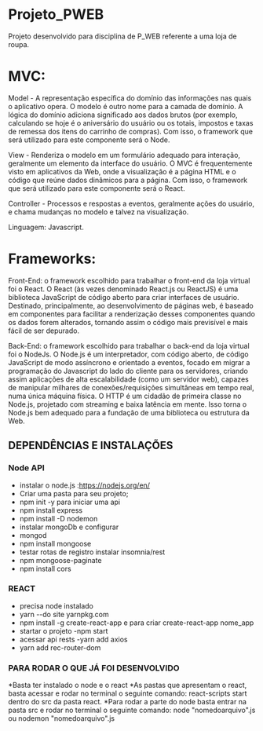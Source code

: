# Projeto_PWEB
Projeto desenvolvido para disciplina de P_WEB referente a uma  loja de roupa.

# MVC:

Model - A representação específica do domínio das informações nas quais o aplicativo
opera. O modelo é outro nome para a camada de domínio. A lógica do domínio adiciona
significado aos dados brutos (por exemplo, calculando se hoje é o aniversário do usuário ou
os totais, impostos e taxas de remessa dos itens do carrinho de compras). Com isso, o
framework que será utilizado para este componente será o Node.

View - Renderiza o modelo em um formulário adequado para interação, geralmente um
elemento da interface do usuário. O MVC é frequentemente visto em aplicativos da Web,
onde a visualização é a página HTML e o código que reúne dados dinâmicos para a página.
Com isso, o framework que será utilizado para este componente será o React.

Controller - Processos e respostas a eventos, geralmente ações do usuário, e chama
mudanças no modelo e talvez na visualização.

Linguagem: Javascript.

# Frameworks:

Front-End: o framework escolhido para trabalhar o front-end da loja virtual
foi o React. O React (às vezes denominado React.js ou ReactJS) é uma biblioteca
JavaScript de código aberto para criar interfaces de usuário. Destinado, principalmente, ao
desenvolvimento de páginas web, é baseado em componentes para facilitar a renderização
desses componentes quando os dados forem alterados, tornando assim o código mais
previsível e mais fácil de ser depurado.

Back-End: o framework escolhido para trabalhar o back-end da loja virtual
foi o NodeJs. O Node.js é um interpretador, com código aberto, de código JavaScript de
modo assíncrono e orientado a eventos, focado em migrar a programação do Javascript do
lado do cliente para os servidores, criando assim aplicações de alta escalabilidade (como
um servidor web), capazes de manipular milhares de conexões/requisições simultâneas em
tempo real, numa única máquina física. O HTTP é um cidadão de primeira classe no
Node.js, projetado com streaming e baixa latência em mente. Isso torna o Node.js bem
adequado para a fundação de uma biblioteca ou estrutura da Web.
## DEPENDÊNCIAS E INSTALAÇÕES
### Node API
* instalar o node.js :https://nodejs.org/en/
* Criar uma pasta para seu projeto;
* npm init -y para iniciar uma api
* npm install express
* npm install -D nodemon
* instalar mongoDb e configurar
* mongod 
* npm install mongoose
* testar rotas de registro instalar insomnia/rest
* npm mongoose-paginate
* npm install cors             
 
 
 
### REACT
* precisa node instalado 
* yarn --do site yarnpkg.com
* npm install -g create-react-app e para criar create-react-app nome_app
* startar o projeto -npm start
* acessar api rests -yarn  add axios
* yarn add rec-router-dom
 

### PARA RODAR O QUE JÁ FOI DESENVOLVIDO

*Basta ter instalado o node e o react
*As pastas que apresentam o react, basta acessar e rodar no terminal o seguinte comando: react-scripts start dentro do src da pasta react.
*Para rodar a parte do node basta entrar na pasta src e rodar no terminal o seguinte comando: node "nomedoarquivo".js ou nodemon "nomedoarquivo".js


